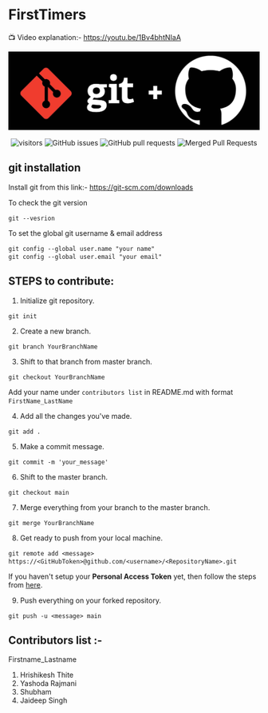 # FirstTimers
📺 Video explanation:- https://youtu.be/1Bv4bhtNIaA

<img src="https://github.com/AkhileshThite/Portfolio/blob/main/Logos/git-github.jpg"></img>

<div align="center">
  <img src="https://visitor-badge.glitch.me/badge?page_id=CuriousGrids.FirstTimers" alt="visitors" />
  <img src="https://img.shields.io/github/issues/CuriousGrids/FirstTimers" alt="GitHub issues" />
  <img src="https://img.shields.io/github/issues-pr/CuriousGrids/FirstTimers" alt="GitHub pull requests" />
  <img src="https://img.shields.io/github/issues-search/CuriousGrids/FirstTimers?label=merged%20PRs&query=is%3Apr+is%3Aclosed+is%3Amerged&color=purple" alt="Merged Pull Requests" />
</div>


## git installation
Install git from this link:- https://git-scm.com/downloads

To check the git version
```
git --vesrion
```
To set the global git username & email address
```
git config --global user.name "your name"
git config --global user.email "your email"
```

## STEPS to contribute:
1. Initialize git repository.
```
git init
```
2. Create a new branch.
```
git branch YourBranchName
```
3. Shift to that branch from master branch.
```
git checkout YourBranchName
```
Add your name under ```contributors list``` in README.md with format ```FirstName_LastName```

4. Add all the changes you've made.
```
git add .
```
5. Make a commit message.
```
git commit -m 'your_message'
```
6. Shift to the master branch.
```
git checkout main
```
7. Merge everything from your branch to the master branch.
```
git merge YourBranchName
```
8. Get ready to push from your local machine.
```
git remote add <message> https://<GitHubToken>@github.com/<username>/<RepositoryName>.git
```
If you haven't setup your **Personal Access Token** yet, then follow the steps from [here](https://docs.github.com/en/github/authenticating-to-github/keeping-your-account-and-data-secure/creating-a-personal-access-token).

9. Push everything on your forked repository.
```
git push -u <message> main
```

## Contributors list :-
Firstname_Lastname
1. Hrishikesh Thite
2. Yashoda Rajmani
3. Shubham
4. Jaideep Singh
